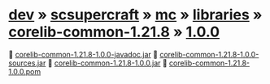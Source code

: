 # [dev](/dev) » [scsupercraft](/dev/scsupercraft) » [mc](/dev/scsupercraft/mc) » [libraries](/dev/scsupercraft/mc/libraries) » [corelib-common-1.21.8](/dev/scsupercraft/mc/libraries/corelib-common-1.21.8) » [1.0.0](/dev/scsupercraft/mc/libraries/corelib-common-1.21.8/1.0.0)


📄 [corelib-common-1.21.8-1.0.0-javadoc.jar](/dev/scsupercraft/mc/libraries/corelib-common-1.21.8/1.0.0/corelib-common-1.21.8-1.0.0-javadoc.jar)
📄 [corelib-common-1.21.8-1.0.0-sources.jar](/dev/scsupercraft/mc/libraries/corelib-common-1.21.8/1.0.0/corelib-common-1.21.8-1.0.0-sources.jar)
📄 [corelib-common-1.21.8-1.0.0.jar](/dev/scsupercraft/mc/libraries/corelib-common-1.21.8/1.0.0/corelib-common-1.21.8-1.0.0.jar)
📄 [corelib-common-1.21.8-1.0.0.pom](/dev/scsupercraft/mc/libraries/corelib-common-1.21.8/1.0.0/corelib-common-1.21.8-1.0.0.pom)